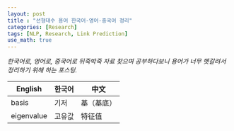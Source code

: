 ```yaml
---
layout: post
title : "선형대수 용어 한국어-영어-중국어 정리"
categories: [Research]
tags: [NLP, Research, Link Prediction]
use_math: true
---
```


_한국어로, 영어로, 중국어로 뒤죽박죽 자료 찾으며 공부하다보니 용어가 너무 헷갈려서 정리하기 위해 하는 포스팅._



| English | 한국어 | 中文 |
| ------ | ----------- | ----- |
| basis | 기저 | 基（基底） |
| eigenvalue | 고유값 | 特征值 |


